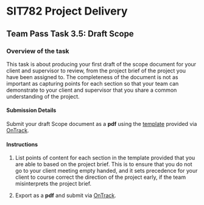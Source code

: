 <div id="banner"></div>

# SIT782 Project Delivery
## Team Pass Task 3.5: Draft Scope

### Overview of the task
This task is about producing your first draft of the scope document for your client and supervisor to review, from the project brief of the project you have been assigned to. The completeness of the document is not as important as capturing points for each section so that your team can demonstrate to your client and supervisor that you share a common understanding of the project.

#### Submission Details
Submit your draft Scope document as a **pdf** using the [template](https://deakin365.sharepoint.com/:f:/s/SIT782-t1-2018/EjtriPJQ6B1NuMrb9WI59oMB_UKn0Ui6ewP4ONJTzmFVLg?e=rp2vwG) provided via [OnTrack](https://ontrack.deakin.edu.au).

#### Instructions

1. List points of content for each section in the template provided that you are able to based on the project brief. This is to ensure that you do not go to your client meeting empty handed, and it sets precedence for your client to course correct the direction of the project early, if the team misinterprets the project brief.

2. Export as a **pdf** and submit via [OnTrack](https://ontrack.deakin.edu.au).

<div style="page-break-after:always;"></div>
